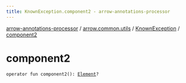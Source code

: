 ```yaml
---
title: KnownException.component2 - arrow-annotations-processor
---
```


[arrow-annotations-processor](../../index.html) / [arrow.common.utils](../index.html) / [KnownException](index.html) / [component2](./component2.html)

# component2

`operator fun component2(): `[`Element`](http://docs.oracle.com/javase/6/docs/api/javax/lang/model/element/Element.html)`?`